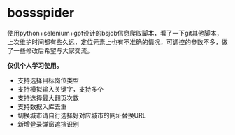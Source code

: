 # bossspider
使用python+selenium+gpt设计的bsjob信息爬取脚本，看了一下git其他脚本，上次维护时间都有些久远，定位元素上也有不准确的情况，可调控的参数不多，做了一些修改后希望与大家交流。

**仅供个人学习使用。**

- 支持选择目标岗位类型
- 支持模拟输入关键字，支持多个
- 支持选择最大翻页次数
- 支持数据入库去重
- 切换城市请自行选择好对应城市的网址替换URL
- 新增登录弹窗遮挡识别